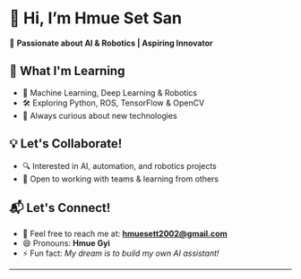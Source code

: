 # 👋 Hi, I’m Hmue Set San  

🚀 **Passionate about AI & Robotics | Aspiring Innovator**  

## 🧠 What I'm Learning  
- 🤖 Machine Learning, Deep Learning & Robotics  
- 🛠️ Exploring Python, ROS, TensorFlow & OpenCV  
- 🌱 Always curious about new technologies  

## 💡 Let's Collaborate!  
- 🔍 Interested in AI, automation, and robotics projects  
- 💞 Open to working with teams & learning from others  

## 📬 Let's Connect!  
- 📧 Feel free to reach me at: **hmuesett2002@gmail.com**  
- 😄 Pronouns: **Hmue Gyi**  
- ⚡ Fun fact: *My dream is to build my own AI assistant!*
---

<!---
HmueGyi/HmueGyi is a ✨ special ✨ repository because its `README.md` (this file) appears on your GitHub profile.
You can click the Preview link to take a look at your changes.
--->  
